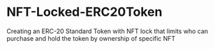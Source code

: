 # NFT-Locked-ERC20Token
Creating an ERC-20 Standard Token with NFT lock that limits who can purchase and hold the token by ownership of specific NFT
